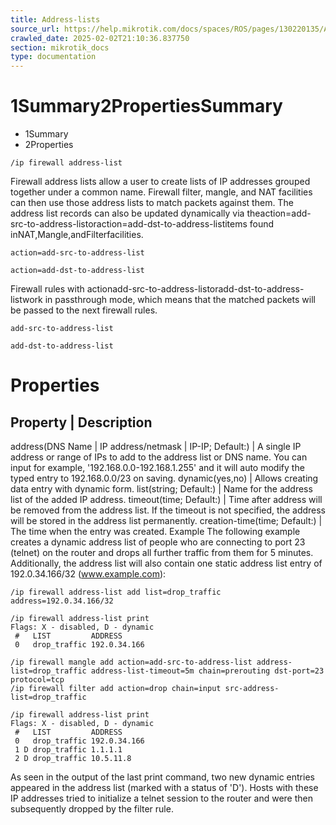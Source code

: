 ```yaml
---
title: Address-lists
source_url: https://help.mikrotik.com/docs/spaces/ROS/pages/130220135/Address-lists,
crawled_date: 2025-02-02T21:10:36.837750
section: mikrotik_docs
type: documentation
---
```


# 1Summary2PropertiesSummary
* 1Summary
* 2Properties
```
/ip firewall address-list
```
Firewall address lists allow a user to create lists of IP addresses grouped together under a common name. Firewall filter, mangle, and NAT facilities can then use those address lists to match packets against them.
The address list records can also be updated dynamically via theaction=add-src-to-address-listoraction=add-dst-to-address-listitems found inNAT,Mangle,andFilterfacilities.
```
action=add-src-to-address-list
```
```
action=add-dst-to-address-list
```
Firewall rules with actionadd-src-to-address-listoradd-dst-to-address-listwork in passthrough mode, which means that the matched packets will be passed to the next firewall rules.
```
add-src-to-address-list
```
```
add-dst-to-address-list
```
# Properties
Property | Description
----------------------
address(DNS Name | IP address/netmask | IP-IP; Default:) | A single IP address or range of IPs to add to the address list or DNS name. You can input for example, '192.168.0.0-192.168.1.255' and it will auto modify the typed entry to 192.168.0.0/23 on saving.
dynamic(yes,no) | Allows creating data entry with dynamic form.
list(string; Default:) | Name for the address list of the added IP address.
timeout(time; Default:) | Time after address will be removed from the address list. If the timeout is not specified, the address will be stored in the address list permanently.
creation-time(time; Default:) | The time when the entry was created.
Example
The following example creates a dynamic address list of people who are connecting to port 23 (telnet) on the router and drops all further traffic from them for 5 minutes. Additionally, the address list will also contain one static address list entry of 192.0.34.166/32 (www.example.com):
```
/ip firewall address-list add list=drop_traffic address=192.0.34.166/32
```
```
/ip firewall address-list print
Flags: X - disabled, D - dynamic
 #   LIST         ADDRESS
 0   drop_traffic 192.0.34.166
```
```
/ip firewall mangle add action=add-src-to-address-list address-list=drop_traffic address-list-timeout=5m chain=prerouting dst-port=23 protocol=tcp
/ip firewall filter add action=drop chain=input src-address-list=drop_traffic
```
```
/ip firewall address-list print
Flags: X - disabled, D - dynamic
 #   LIST         ADDRESS
 0   drop_traffic 192.0.34.166
 1 D drop_traffic 1.1.1.1
 2 D drop_traffic 10.5.11.8
```
As seen in the output of the last print command, two new dynamic entries appeared in the address list (marked with a status of 'D'). Hosts with these IP addresses tried to initialize a telnet session to the router and were then subsequently dropped by the filter rule.